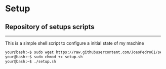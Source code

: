 # Setup
## Repository of setups scripts

---

This is a simple shell script to configure a initial state of my machine

```bash
your@bash:~$ sudo wget https://raw.githubusercontent.com/JoaoPedro61/setup/main/setup.sh
your@bash:~$ sudo chmod +x setup.sh
your@bash:~$ ./setup.sh
```
